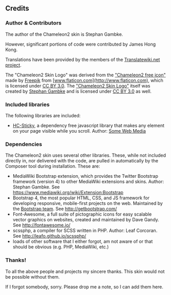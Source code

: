 ## Credits

### Author & Contributors

The author of the Chameleon2 skin is Stephan Gambke.

However, significant portions of code were contributed by James Hong Kong.

Translations have been provided by the members of the [Translatewiki.net
project](https://translatewiki.net).

The "Chameleon2 Skin Logo" was derived from the ["Chameleon2 free
icon"](http://www.flaticon.com/free-icon/chameleon2_36320) made by
[Freepik](http://www.freepik.com) from
[www.flaticon.com](http://www.flaticon.com), which is licensed under [CC BY
3.0](http://creativecommons.org/licenses/by/3.0/). The ["Chameleon2 Skin
Logo"](Chameleon2.svg) itself
was created by [Stephan Gambke](https://www.mediawiki.org/wiki/User:F.trott) and
is licensed under [CC BY 3.0](http://creativecommons.org/licenses/by/3.0/) as
well.

### Included libraries

The following libraries are included:
* [HC-Sticky](https://github.com/somewebmedia/hc-sticky), a dependency free
  javascript library that makes any element on your page visible while you
  scroll. Author: [Some Web Media](http://somewebmedia.com)


### Dependencies

The Chameleon2 skin uses several other libraries. These, while not included
directly in, nor delivered with the code, are pulled in automatically by the
Composer tool during installation. These are:
* MediaWiki Bootstrap extension, which provides the Twitter Bootstrap
  framework (version 4) to other MediaWiki extensions and skins. Author: Stephan
  Gambke. See https://www.mediawiki.org/wiki/Extension:Bootstrap
* Bootstrap 4, the most popular HTML, CSS, and JS framework for
  developing responsive, mobile-first projects on the web. Maintained by the
  [Bootstrap team](https://getbootstrap.com/docs/4.3/about/team/). See
  http://getbootstrap.com/
* Font-Awesome, a full suite of pictographic icons for easy scalable vector
  graphics on websites, created and maintained by Dave Gandy. See
  http://fontawesome.io/
* scssphp, a compiler for SCSS written in PHP. Author: Leaf Corcoran. See
  http://leafo.github.io/scssphp/  
* loads of other software that I either forgot, am not aware of or that should
  be obvious (e.g. PHP, MediaWiki, etc.)

### Thanks!

To all the above people and projects my sincere thanks. This skin would not be
possible without them.

If I forgot somebody, sorry. Please drop me a note, so I can add them here.
